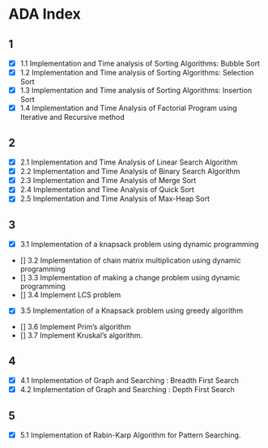 # ADA Index

## 1

- [x] 1.1 Implementation and Time analysis of Sorting Algorithms: Bubble Sort
- [x] 1.2 Implementation and Time analysis of Sorting Algorithms: Selection Sort
- [x] 1.3 Implementation and Time analysis of Sorting Algorithms: Insertion Sort
- [x] 1.4 Implementation and Time Analysis of Factorial Program using Iterative and Recursive method

## 2 

- [x] 2.1 Implementation and Time Analysis of Linear Search Algorithm
- [x] 2.2 Implementation and Time Analysis of Binary Search Algorithm
- [x] 2.3 Implementation and Time Analysis of Merge Sort
- [x] 2.4 Implementation and Time Analysis of Quick Sort
- [x] 2.5 Implementation and Time Analysis of Max-Heap Sort

## 3

- [x] 3.1 Implementation of a knapsack problem using dynamic programming
- [] 3.2 Implementation of chain matrix multiplication using dynamic programming
- [] 3.3 Implementation of making a change problem using dynamic programming
- [] 3.4 Implement LCS problem
- [x] 3.5 Implementation of a Knapsack problem using greedy algorithm
- [] 3.6 Implement Prim’s algorithm
- [] 3.7 Implement Kruskal’s algorithm.

## 4

- [x] 4.1 Implementation of Graph and Searching : Breadth First Search
- [x] 4.2 Implementation of Graph and Searching : Depth First Search
 
## 5

- [x] 5.1  Implementation of Rabin-Karp Algorithm for Pattern Searching.

